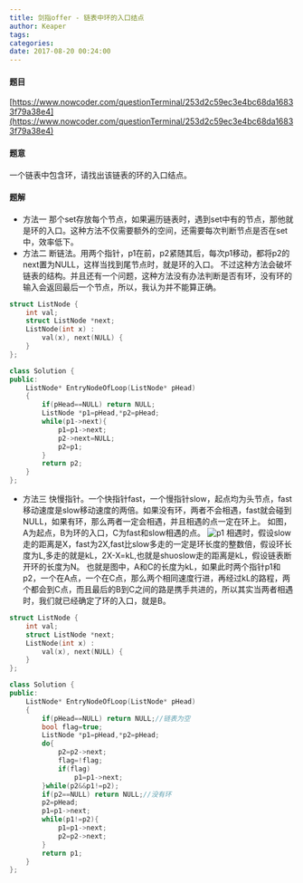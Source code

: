 ```yaml
---
title: 剑指offer - 链表中环的入口结点
author: Keaper
tags: 
categories:
date: 2017-08-20 00:24:00
---
```

#### 题目
[https://www.nowcoder.com/questionTerminal/253d2c59ec3e4bc68da16833f79a38e4](https://www.nowcoder.com/questionTerminal/253d2c59ec3e4bc68da16833f79a38e4)
#### 题意
一个链表中包含环，请找出该链表的环的入口结点。

#### 题解
- 方法一
那个set存放每个节点，如果遍历链表时，遇到set中有的节点，那他就是环的入口。这种方法不仅需要额外的空间，还需要每次判断节点是否在set中，效率低下。
- 方法二
断链法。用两个指针，p1在前，p2紧随其后，每次p1移动，都将p2的next置为NULL，这样当找到尾节点时，就是环的入口。
不过这种方法会破坏链表的结构。并且还有一个问题，这种方法没有办法判断是否有环，没有环的输入会返回最后一个节点，所以，我认为并不能算正确。

```cpp
struct ListNode {
    int val;
    struct ListNode *next;
    ListNode(int x) :
        val(x), next(NULL) {
    }
};

class Solution {
public:
    ListNode* EntryNodeOfLoop(ListNode* pHead)
    {
        if(pHead==NULL) return NULL;
        ListNode *p1=pHead,*p2=pHead;
        while(p1->next){
            p1=p1->next;
            p2->next=NULL;
            p2=p1;
        }
        return p2;
    }
};
```
- 方法三
快慢指针。一个快指针fast，一个慢指针slow，起点均为头节点，fast移动速度是slow移动速度的两倍。如果没有环，两者不会相遇，fast就会碰到NULL，如果有环，那么两者一定会相遇，并且相遇的点一定在环上。
如图，A为起点，B为环的入口，C为fast和slow相遇的点。
![p1](https://blog-picture.nos-eastchina1.126.net/picture0001.png)
相遇时，假设slow走的距离是X，fast为2X,fast比slow多走的一定是环长度的整数倍，假设环长度为L,多走的就是kL，2X-X=kL,也就是shuoslow走的距离是kL，假设链表断开环的长度为N。
也就是图中，A和C的长度为kL，如果此时两个指针p1和p2，一个在A点，一个在C点，那么两个相同速度行进，再经过kL的路程，两个都会到C点，而且最后的B到C之间的路是携手共进的，所以其实当两者相遇时，我们就已经确定了环的入口，就是B。

```cpp
struct ListNode {
    int val;
    struct ListNode *next;
    ListNode(int x) :
        val(x), next(NULL) {
    }
};

class Solution {
public:
    ListNode* EntryNodeOfLoop(ListNode* pHead)
    {
        if(pHead==NULL) return NULL;//链表为空
        bool flag=true;
        ListNode *p1=pHead,*p2=pHead;
        do{
            p2=p2->next;
            flag=!flag;
            if(flag)
                p1=p1->next;
        }while(p2&&p1!=p2);
        if(p2==NULL) return NULL;//没有环
        p2=pHead;
        p1=p1->next;
        while(p1!=p2){
            p1=p1->next;
            p2=p2->next;
        }
        return p1;
    }
};
```